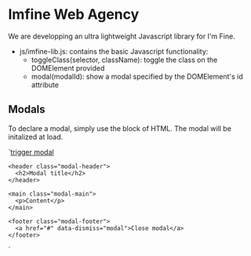 # Imfine Web Agency

We are developping an ultra lightweight Javascript library for I'm Fine.

* js/imfine-lib.js: contains the basic Javascript functionality:
  * toggleClass(selector, className): toggle the class on the DOMElement provided
  * modal(modalId): show a modal specified by the DOMElement's id attribute

## Modals

To declare a modal, simply use the block of HTML. The modal will be initalized at load.

`<a href="#" data-type="modal" data-target="#mymodal">trigger modal</a>

<section class="modal" id="mymodal" tabindex="-1" role="dialog">

  <div class="modal-dialog">
  
    <header class="modal-header">      
      <h2>Modal title</h2>
    </header>
    
    <main class="modal-main">
      <p>Content</p>
    </main>
    
    <footer class="modal-footer">
      <a href="#" data-dismiss="modal">Close modal</a>
    </footer>
  
  </div>

</section>
`